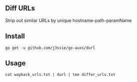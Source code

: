 ## Diff URLs

Strip out similar URLs by unique hostname-path-paramName

## Install
```
go get -u github.com/j3ssie/go-auxs/durl
```

## Usage
```
cat wayback_urls.txt | durl | tee differ_urls.txt
```

